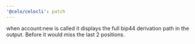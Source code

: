 ```yaml
---
'@celo/celocli': patch
---
```


when account:new is called it displays the full bip44 derivation path in the output. Before it would miss the last 2 positions.
